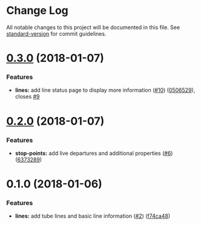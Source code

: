 # Change Log

All notable changes to this project will be documented in this file. See [standard-version](https://github.com/conventional-changelog/standard-version) for commit guidelines.

<a name="0.3.0"></a>
# [0.3.0](https://github.com/tnc1997/transport-for-london-app/compare/v0.2.0...v0.3.0) (2018-01-07)


### Features

* **lines:** add line status page to display more information ([#10](https://github.com/tnc1997/transport-for-london-app/issues/10)) ([0506529](https://github.com/tnc1997/transport-for-london-app/commit/0506529)), closes [#9](https://github.com/tnc1997/transport-for-london-app/issues/9)



<a name="0.2.0"></a>
# [0.2.0](https://github.com/tnc1997/transport-for-london-app/compare/v0.1.0...v0.2.0) (2018-01-07)


### Features

* **stop-points:** add live departures and additional properties ([#6](https://github.com/tnc1997/transport-for-london-app/issues/6)) ([6373289](https://github.com/tnc1997/transport-for-london-app/commit/6373289))



<a name="0.1.0"></a>
# 0.1.0 (2018-01-06)


### Features

* **lines:** add tube lines and basic line information ([#2](https://github.com/tnc1997/transport-for-london-app/issues/2)) ([f74ca48](https://github.com/tnc1997/transport-for-london-app/commit/f74ca48))
